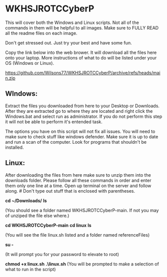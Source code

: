 # WKHSJROTCCyberP
This will cover both the Windows and Linux scripts. Not all of the commands in them will be helpful to all images. Make sure to FULLY READ all the readme files on each image. 

Don't get stressed out. Just try your best and have some fun. 

Copy the link below into the web brower. It will download all the files here onto your laptop. More instructions of what to do will be listed under your OS (Windows or Linux).

https://github.com/Wilsons77/WKHSJROTCCyberP/archive/refs/heads/main.zip






## WIndows:
Extract the files you downloaded from here to your Desktop or Downloads. After they are extracted go to where they are located and right click the Windows.bat and select run as administrator. If you do not perform this step it will not be able to perform it's entended task. 

The options you have on this script will not fix all issues. You will need to make sure to check stuff like windows defender. Make sure it is up to date and run a scan of the computer. Look for programs that shouldn't be installed. 





##  Linux: 
After downloading the files from here make sure to unzip them into the downloads folder. 
Please follow all these commands in order and enter them only one line at a time. Open up terminal on the server and follow along. # Don't type out stuff that is enclosed with parentheses.

**cd ~/Downloads/**
**ls**

(You should see a folder named WKHSJROTCCyberP-main. If not you may of unziped the file else where.)

**cd WKHSJROTCCyberP-main**
**cd linux**
**ls**

(You will see the file linux.sh listed and a folder named referenceFiles)

**su -**

(It will prompt you for your password to elevate to root)

**chmod +x linux.sh**
**.\linux.sh**
(You will be prompted to make a selection of what to run in the script)

